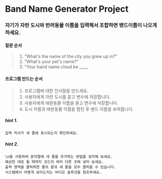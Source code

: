 # Band Name Generator Project

### 자기가 자란 도시와 반려동물 이름을 입력해서 조합하면 밴드이름이 나오게 하세요.
#### 질문 순서
> 1. "What's the name of the city you grew up in?"
> 2. "What's your pet's name?"
> 3. "Your band name cloud be ____.

#### 프로그램 만드는 순서
> 1. 프로그램에 대한 인사말을 만드세요.
> 2. 사용자에게 자란 도시를 묻고 변수에 저장합니다.
> 3. 사용자에게 애완동물 이름을 묻고 변수에 저장합니다.
> 4. 도시 이름과 애완동물 이름을 합친 후 밴드 이름을 보여줍니다.

##### hint 1.
`입력 커서가 새 줄에 표시되는지 확인하세요.`

##### hint 2.
```
\n을 사용하여 문자열에 새 줄을 추가하는 방법을 생각해 보세요.
예상한 대로 될 때까지 코드의 여러 다른 곳에 넣어 보세요.
출력 영역을 클릭하면 줄의 끝과 새 줄을 모두 클릭할 수 있습니다.
시스템에서 어떻게 보이는지는 비디오 솔루션을 참조하세요.
```
